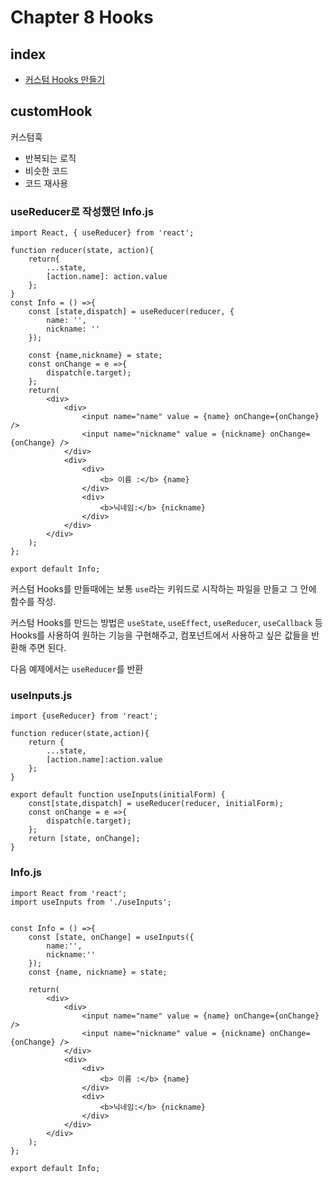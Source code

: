 # Chapter 8 Hooks

## index

-    [커스텀 Hooks 만들기](#customHook)



## customHook

커스텀훅 
- 반복되는 로직
- 비슷한 코드
- 코드 재사용

### useReducer로 작성했던 Info.js
```
import React, { useReducer} from 'react';

function reducer(state, action){
    return{
        ...state,
        [action.name]: action.value
    };
}
const Info = () =>{
    const [state,dispatch] = useReducer(reducer, {
        name: '',
        nickname: ''
    });

    const {name,nickname} = state;
    const onChange = e =>{
        dispatch(e.target);
    };
    return(
        <div>
            <div>
                <input name="name" value = {name} onChange={onChange} />
                <input name="nickname" value = {nickname} onChange={onChange} />
            </div>
            <div>
                <div>
                    <b> 이름 :</b> {name}
                </div>
                <div>
                    <b>닉네임:</b> {nickname}
                </div>
            </div>
        </div>
    );
};

export default Info;
```
커스텀 Hooks를 만들때에는 보통 ```use```라는 키워드로 시작하는 파일을 만들고 그 안에 함수를 작성.

커스텀 Hooks를 만드는 방법은 ```useState```, ```useEffect```, ```useReducer```, ```useCallback``` 등 Hooks를 사용하여 원하는 기능을 구현해주고, 컴포넌트에서 사용하고 싶은 값들을 반환해 주면 된다.

다음 예제에서는 ```useReducer```를 반환

### useInputs.js

```
import {useReducer} from 'react';

function reducer(state,action){
    return {
        ...state,
        [action.name]:action.value
    };
}

export default function useInputs(initialForm) {
    const[state,dispatch] = useReducer(reducer, initialForm);
    const onChange = e =>{
        dispatch(e.target);
    };
    return [state, onChange];
}
```


### Info.js

```
import React from 'react';
import useInputs from './useInputs';


const Info = () =>{
    const [state, onChange] = useInputs({
        name:'',
        nickname:''
    });
    const {name, nickname} = state;
    
    return(
        <div>
            <div>
                <input name="name" value = {name} onChange={onChange} />
                <input name="nickname" value = {nickname} onChange={onChange} />
            </div>
            <div>
                <div>
                    <b> 이름 :</b> {name}
                </div>
                <div>
                    <b>닉네임:</b> {nickname}
                </div>
            </div>
        </div>
    );
};

export default Info;
```